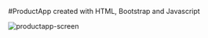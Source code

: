 #ProductApp created with HTML, Bootstrap and Javascript

![productapp-screen](https://user-images.githubusercontent.com/51966711/71766292-303a5200-2edd-11ea-8bf8-85cef3ea43ad.png)

